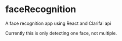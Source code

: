 # faceRecognition
A face recognition app using React and Clarifai api

Currently this is only detecting one face, not multiple.
